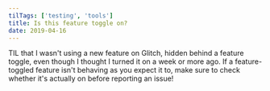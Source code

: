 ```yaml
---
tilTags: ['testing', 'tools']
title: Is this feature toggle on?
date: 2019-04-16
---
```


TIL that I wasn't using a new feature on Glitch, hidden behind a feature toggle, even though I thought I turned it on a week or more ago. If a feature-toggled feature isn't behaving as you expect it to, make sure to check whether it's actually on before reporting an issue!